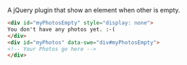 A jQuery plugin that show an element when other is empty.

```html
<div id="myPhotosEmpty" style="display: none">
You don't have any photos yet. :-(
</div>
<div id="myPhotos" data-swe="div#myPhotosEmpty">
<!-- Your Photos go here -->
</div>
```
